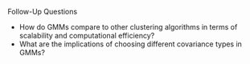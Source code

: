 Follow-Up Questions

- How do GMMs compare to other clustering algorithms in terms of scalability and computational efficiency?
- What are the implications of choosing different covariance types in GMMs?
